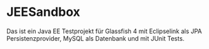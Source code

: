 JEESandbox
==========

Das ist ein Java EE Testprojekt für Glassfish 4 mit Eclipselink als JPA Persistenzprovider, MySQL als Datenbank und mit JUnit Tests.
